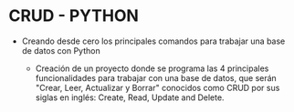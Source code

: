 # CRUD - PYTHON

- Creando desde cero los principales comandos para trabajar una base de datos con Python

    *  Creación de un proyecto donde se programa las 4 principales funcionalidades para trabajar con una base de datos, que serán "Crear, Leer, Actualizar y Borrar" conocidos como CRUD por sus siglas en inglés: Create, Read, Update and Delete.

